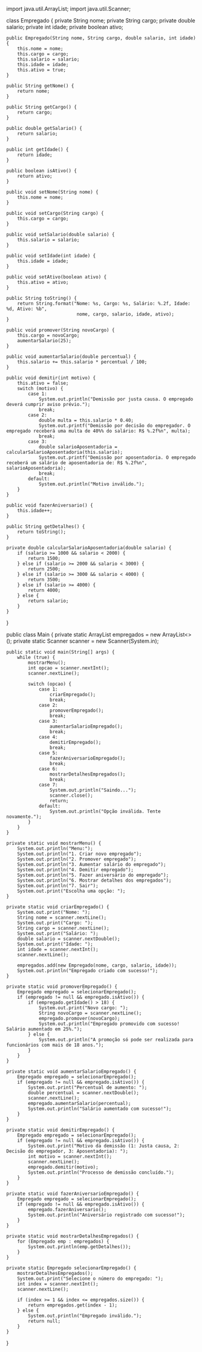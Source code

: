 import java.util.ArrayList;
import java.util.Scanner;

class Empregado {
    private String nome;
    private String cargo;
    private double salario;
    private int idade;
    private boolean ativo;

    public Empregado(String nome, String cargo, double salario, int idade) {
        this.nome = nome;
        this.cargo = cargo;
        this.salario = salario;
        this.idade = idade;
        this.ativo = true;
    }

    public String getNome() {
        return nome;
    }

    public String getCargo() {
        return cargo;
    }

    public double getSalario() {
        return salario;
    }

    public int getIdade() {
        return idade;
    }

    public boolean isAtivo() {
        return ativo;
    }

    public void setNome(String nome) {
        this.nome = nome;
    }

    public void setCargo(String cargo) {
        this.cargo = cargo;
    }

    public void setSalario(double salario) {
        this.salario = salario;
    }

    public void setIdade(int idade) {
        this.idade = idade;
    }

    public void setAtivo(boolean ativo) {
        this.ativo = ativo;
    }

    public String toString() {
        return String.format("Nome: %s, Cargo: %s, Salário: %.2f, Idade: %d, Ativo: %b",
                              nome, cargo, salario, idade, ativo);
    }

    public void promover(String novoCargo) {
        this.cargo = novoCargo;
        aumentarSalario(25); 
    }

    public void aumentarSalario(double percentual) {
        this.salario += this.salario * percentual / 100;
    }

    public void demitir(int motivo) {
        this.ativo = false;
        switch (motivo) {
            case 1:
                System.out.println("Demissão por justa causa. O empregado deverá cumprir aviso prévio.");
                break;
            case 2:
                double multa = this.salario * 0.40;
                System.out.printf("Demissão por decisão do empregador. O empregado receberá uma multa de 40%% do salário: R$ %.2f%n", multa);
                break;
            case 3:
                double salarioAposentadoria = calcularSalarioAposentadoria(this.salario);
                System.out.printf("Demissão por aposentadoria. O empregado receberá um salário de aposentadoria de: R$ %.2f%n", salarioAposentadoria);
                break;
            default:
                System.out.println("Motivo inválido.");
        }
    }

    public void fazerAniversario() {
        this.idade++;
    }

    public String getDetalhes() {
        return toString();
    }

    private double calcularSalarioAposentadoria(double salario) {
        if (salario >= 1000 && salario < 2000) {
            return 1500;
        } else if (salario >= 2000 && salario < 3000) {
            return 2500;
        } else if (salario >= 3000 && salario < 4000) {
            return 3500;
        } else if (salario >= 4000) {
            return 4000;
        } else {
            return salario;
        }
    }
}

public class Main {
    private static ArrayList<Empregado> empregados = new ArrayList<>();
    private static Scanner scanner = new Scanner(System.in);

    public static void main(String[] args) {
        while (true) {
            mostrarMenu();
            int opcao = scanner.nextInt();
            scanner.nextLine();

            switch (opcao) {
                case 1:
                    criarEmpregado();
                    break;
                case 2:
                    promoverEmpregado();
                    break;
                case 3:
                    aumentarSalarioEmpregado();
                    break;
                case 4:
                    demitirEmpregado();
                    break;
                case 5:
                    fazerAniversarioEmpregado();
                    break;
                case 6:
                    mostrarDetalhesEmpregados();
                    break;
                case 7:
                    System.out.println("Saindo...");
                    scanner.close();
                    return;
                default:
                    System.out.println("Opção inválida. Tente novamente.");
            }
        }
    }

    private static void mostrarMenu() {
        System.out.println("Menu:");
        System.out.println("1. Criar novo empregado");
        System.out.println("2. Promover empregado");
        System.out.println("3. Aumentar salário do empregado");
        System.out.println("4. Demitir empregado");
        System.out.println("5. Fazer aniversário do empregado");
        System.out.println("6. Mostrar detalhes dos empregados");
        System.out.println("7. Sair");
        System.out.print("Escolha uma opção: ");
    }

    private static void criarEmpregado() {
        System.out.print("Nome: ");
        String nome = scanner.nextLine();
        System.out.print("Cargo: ");
        String cargo = scanner.nextLine();
        System.out.print("Salário: ");
        double salario = scanner.nextDouble();
        System.out.print("Idade: ");
        int idade = scanner.nextInt();
        scanner.nextLine();

        empregados.add(new Empregado(nome, cargo, salario, idade));
        System.out.println("Empregado criado com sucesso!");
    }

    private static void promoverEmpregado() {
        Empregado empregado = selecionarEmpregado();
        if (empregado != null && empregado.isAtivo()) {
            if (empregado.getIdade() > 18) {
                System.out.print("Novo cargo: ");
                String novoCargo = scanner.nextLine();
                empregado.promover(novoCargo);
                System.out.println("Empregado promovido com sucesso! Salário aumentado em 25%.");
            } else {
                System.out.println("A promoção só pode ser realizada para funcionários com mais de 18 anos.");
            }
        }
    }

    private static void aumentarSalarioEmpregado() {
        Empregado empregado = selecionarEmpregado();
        if (empregado != null && empregado.isAtivo()) {
            System.out.print("Percentual de aumento: ");
            double percentual = scanner.nextDouble();
            scanner.nextLine();
            empregado.aumentarSalario(percentual);
            System.out.println("Salário aumentado com sucesso!");
        }
    }

    private static void demitirEmpregado() {
        Empregado empregado = selecionarEmpregado();
        if (empregado != null && empregado.isAtivo()) {
            System.out.print("Motivo da demissão (1: Justa causa, 2: Decisão do empregador, 3: Aposentadoria): ");
            int motivo = scanner.nextInt();
            scanner.nextLine();
            empregado.demitir(motivo);
            System.out.println("Processo de demissão concluído.");
        }
    }

    private static void fazerAniversarioEmpregado() {
        Empregado empregado = selecionarEmpregado();
        if (empregado != null && empregado.isAtivo()) {
            empregado.fazerAniversario();
            System.out.println("Aniversário registrado com sucesso!");
        }
    }

    private static void mostrarDetalhesEmpregados() {
        for (Empregado emp : empregados) {
            System.out.println(emp.getDetalhes());
        }
    }

    private static Empregado selecionarEmpregado() {
        mostrarDetalhesEmpregados();
        System.out.print("Selecione o número do empregado: ");
        int index = scanner.nextInt();
        scanner.nextLine();

        if (index >= 1 && index <= empregados.size()) {
            return empregados.get(index - 1);
        } else {
            System.out.println("Empregado inválido.");
            return null;
        }
    }
}
